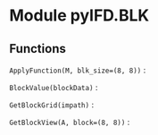 Module pyIFD.BLK
================

Functions
---------

    
`ApplyFunction(M, blk_size=(8, 8))`
:   

    
`BlockValue(blockData)`
:   

    
`GetBlockGrid(impath)`
:   

    
`GetBlockView(A, block=(8, 8))`
: